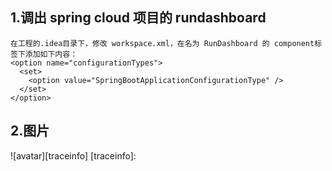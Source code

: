 ## 1.调出 spring cloud 项目的 rundashboard

	在工程的.idea目录下，修改 workspace.xml，在名为 RunDashboard 的 component标签下添加如下内容：
    <option name="configurationTypes">
      <set>
        <option value="SpringBootApplicationConfigurationType" />
      </set>
    </option>
    
## 2.图片
	
![avatar][traceinfo]
[traceinfo]:
